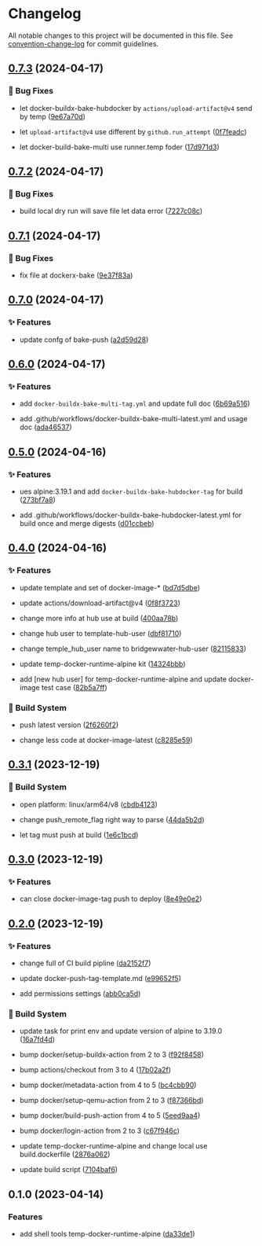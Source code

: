 # Changelog

All notable changes to this project will be documented in this file. See [convention-change-log](https://github.com/convention-change/convention-change-log) for commit guidelines.

## [0.7.3](https://github.com/bridgewwater/template-docker-runtime-alpine/compare/0.7.2...v0.7.3) (2024-04-17)

### 🐛 Bug Fixes

* let docker-buildx-bake-hubdocker by `actions/upload-artifact@v4` send by temp ([9e67a70d](https://github.com/bridgewwater/template-docker-runtime-alpine/commit/9e67a70de66578b1a62668e88e45b3759af37098))

* let `upload-artifact@v4` use different by `github.run_attempt` ([0f7feadc](https://github.com/bridgewwater/template-docker-runtime-alpine/commit/0f7feadc48d2e52b1bbce6b76f744292774a16fb))

* let docker-build-bake-multi use runner.temp foder ([17d971d3](https://github.com/bridgewwater/template-docker-runtime-alpine/commit/17d971d3ab1de945cd73af265a15cdd762eec8d5))

## [0.7.2](https://github.com/bridgewwater/template-docker-runtime-alpine/compare/0.7.1...v0.7.2) (2024-04-17)

### 🐛 Bug Fixes

* build local dry run will save file let data error ([7227c08c](https://github.com/bridgewwater/template-docker-runtime-alpine/commit/7227c08cc9fbad56fca79b54b4aecefa782c57f9))

## [0.7.1](https://github.com/bridgewwater/template-docker-runtime-alpine/compare/0.7.0...v0.7.1) (2024-04-17)

### 🐛 Bug Fixes

* fix file at dockerx-bake ([9e37f83a](https://github.com/bridgewwater/template-docker-runtime-alpine/commit/9e37f83ab5197477960c5478ddcfadb55b0dad35))

## [0.7.0](https://github.com/bridgewwater/template-docker-runtime-alpine/compare/0.6.0...v0.7.0) (2024-04-17)

### ✨ Features

* update confg of bake-push ([a2d59d28](https://github.com/bridgewwater/template-docker-runtime-alpine/commit/a2d59d282a3a31ce64cae8ae55bb653a98aa860e))

## [0.6.0](https://github.com/bridgewwater/template-docker-runtime-alpine/compare/0.5.0...v0.6.0) (2024-04-17)

### ✨ Features

* add `docker-buildx-bake-multi-tag.yml` and update full doc ([6b69a516](https://github.com/bridgewwater/template-docker-runtime-alpine/commit/6b69a5160b0092375a73fe4e0b79df62624dc20f))

* add .github/workflows/docker-buildx-bake-multi-latest.yml and usage doc ([ada46537](https://github.com/bridgewwater/template-docker-runtime-alpine/commit/ada4653710cc03bf74f114a5d6c657aad460a8f4))

## [0.5.0](https://github.com/bridgewwater/template-docker-runtime-alpine/compare/0.4.0...v0.5.0) (2024-04-16)

### ✨ Features

* ues alpine:3.19.1 and add `docker-buildx-bake-hubdocker-tag` for build ([273bf7a8](https://github.com/bridgewwater/template-docker-runtime-alpine/commit/273bf7a8331784ae78a7910238e5219323fece20))

* add .github/workflows/docker-buildx-bake-hubdocker-latest.yml for build once and merge digests ([d01ccbeb](https://github.com/bridgewwater/template-docker-runtime-alpine/commit/d01ccbeb0c38344b9472d4e11be1c13129c05c20))

## [0.4.0](https://github.com/bridgewwater/template-docker-runtime-alpine/compare/0.3.1...v0.4.0) (2024-04-16)

### ✨ Features

* update template and set of docker-image-* ([bd7d5dbe](https://github.com/bridgewwater/template-docker-runtime-alpine/commit/bd7d5dbed18a64def378a92858e1d12c348ea116))

* update actions/download-artifact@v4 ([0f8f3723](https://github.com/bridgewwater/template-docker-runtime-alpine/commit/0f8f37233dcb1c990a1b25acb23fc815a124ad17))

* change more info at hub use at build ([400aa78b](https://github.com/bridgewwater/template-docker-runtime-alpine/commit/400aa78b4715260779ef28406b528c50a6ce3f14))

* change hub user to template-hub-user ([dbf81710](https://github.com/bridgewwater/template-docker-runtime-alpine/commit/dbf81710387872635731ef62880087039a7b188f))

* change temple_hub_user name to bridgewwater-hub-user ([82115833](https://github.com/bridgewwater/template-docker-runtime-alpine/commit/821158332e23237c142d126a92a2df511a7b9c35))

* update temp-docker-runtime-alpine kit ([14324bbb](https://github.com/bridgewwater/template-docker-runtime-alpine/commit/14324bbbcda717f315d1b278c126e5d7d9b430c4))

* add [new hub user] for temp-docker-runtime-alpine and update docker-image test case ([82b5a7ff](https://github.com/bridgewwater/template-docker-runtime-alpine/commit/82b5a7ffadab64665a0fa7678d6a8e6574ec3fa5))

### 👷‍ Build System

* push latest version ([2f6260f2](https://github.com/bridgewwater/template-docker-runtime-alpine/commit/2f6260f2f8f826a2e694f15b7be8ad6f7fd192ff))

* change less code at docker-image-latest ([c8285e59](https://github.com/bridgewwater/template-docker-runtime-alpine/commit/c8285e591b4b09aa22b511b21cbc195b5ada5d8b))

## [0.3.1](https://github.com/bridgewwater/template-docker-runtime-alpine/compare/0.3.0...v0.3.1) (2023-12-19)

### 👷‍ Build System

* open platform: linux/arm64/v8 ([cbdb4123](https://github.com/bridgewwater/template-docker-runtime-alpine/commit/cbdb41237e59d1c82ff040422aeac879b6a5a6d1))

* change push_remote_flag right way to parse ([44da5b2d](https://github.com/bridgewwater/template-docker-runtime-alpine/commit/44da5b2db0203cc9198d0e8b3f7b44584660e58e))

* let tag must push at build ([1e6c1bcd](https://github.com/bridgewwater/template-docker-runtime-alpine/commit/1e6c1bcdb74a151ce31159e554ecb7e1445f74ab))

## [0.3.0](https://github.com/bridgewwater/template-docker-runtime-alpine/compare/0.2.0...v0.3.0) (2023-12-19)

### ✨ Features

* can close docker-image-tag push to deploy ([8e49e0e2](https://github.com/bridgewwater/template-docker-runtime-alpine/commit/8e49e0e2d10239404e9b36b3fb047c057aae5014))

## [0.2.0](https://github.com/bridgewwater/template-docker-runtime-alpine/compare/0.1.0...v0.2.0) (2023-12-19)

### ✨ Features

* change full of CI build pipline ([da2152f7](https://github.com/bridgewwater/template-docker-runtime-alpine/commit/da2152f79df3606a8e7651d5c1d7e8b66d988a15))

* update docker-push-tag-template.md ([e99652f5](https://github.com/bridgewwater/template-docker-runtime-alpine/commit/e99652f50952ca8c9824043f05fd1b7c0e933851))

* add permissions settings ([abb0ca5d](https://github.com/bridgewwater/template-docker-runtime-alpine/commit/abb0ca5d7205fa8e368d4f8717cdbb442286d3a2))

### 👷‍ Build System

* update task for print env and update version of alpine to 3.19.0 ([16a7fd4d](https://github.com/bridgewwater/template-docker-runtime-alpine/commit/16a7fd4d6e267ec37d9d225f8b61618d5d0cc88a))

* bump docker/setup-buildx-action from 2 to 3 ([f92f8458](https://github.com/bridgewwater/template-docker-runtime-alpine/commit/f92f8458cf74d8b3b3554c6b34d13615d905348f))

* bump actions/checkout from 3 to 4 ([17b02a2f](https://github.com/bridgewwater/template-docker-runtime-alpine/commit/17b02a2f520859fbe02949f1870c711fb0f524a8))

* bump docker/metadata-action from 4 to 5 ([bc4cbb90](https://github.com/bridgewwater/template-docker-runtime-alpine/commit/bc4cbb90b2c0c9c58e402a13876982e7b78fa5d8))

* bump docker/setup-qemu-action from 2 to 3 ([f87366bd](https://github.com/bridgewwater/template-docker-runtime-alpine/commit/f87366bda79bbd2de4b4e24e89e63080f5e308c8))

* bump docker/build-push-action from 4 to 5 ([5eed9aa4](https://github.com/bridgewwater/template-docker-runtime-alpine/commit/5eed9aa41cdc7a4741b0e77831220b4c788a2974))

* bump docker/login-action from 2 to 3 ([c67f946c](https://github.com/bridgewwater/template-docker-runtime-alpine/commit/c67f946cb6912321cd354d9a7733c23ec4cd3771))

* update temp-docker-runtime-alpine and change local use build.dockerfile ([2876a062](https://github.com/bridgewwater/template-docker-runtime-alpine/commit/2876a0624c53e4cd1f48112a13a8d0f23dbddad5))

* update build script ([7104baf6](https://github.com/bridgewwater/template-docker-runtime-alpine/commit/7104baf6ad92b9e3f0c24cc0370d46b48d9664e5))

## 0.1.0 (2023-04-14)

### Features

* add shell tools temp-docker-runtime-alpine ([da33de1](https://github.com/bridgewwater/template-docker-runtime-alpine/commit/da33de1e57d31c65760fe4ac94ee042d2f443442))
